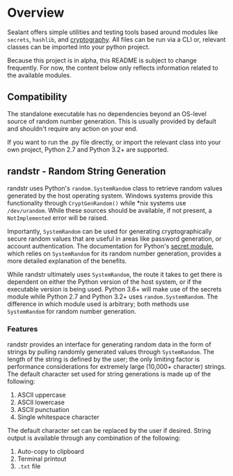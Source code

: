 # Overview
Sealant offers simple utilities and testing tools based around modules like `secrets`, `hashlib`, and [cryptography](https://cryptography.io/en/latest/).  All files can be run via a CLI or, relevant classes can be imported into your python project.  

Because this project is in alpha, this README is subject to change frequently. For now, the content below only reflects information related to the available modules.  

## Compatibility 

The standalone executable has no dependencies beyond an OS-level source of random number generation.  This is usually provided by default and shouldn't require any action on your end.

If you want to run the .py file directly, or import the relevant class into your own project, Python 2.7 and Python 3.2+ are supported.  

## randstr - Random String Generation

randstr uses Python's `random.SystemRandom` class to retrieve random values generated by the host operating system.  Windows systems provide this functionality through `CryptGenRandom()` while *nix systems use `/dev/urandom`.  While these sources should be available, if not present, a `NotImplemented` error will be raised.

Importantly, `SystemRandom` can be used for generating cryptographically secure random values that are useful in areas like password generation, or account authentication. The documentation for Python's [secret module](https://docs.python.org/3/library/secrets.html), which relies on `SystemRandom` for its random number generation, provides a more detailed explanation of the benefits.  

While randstr ultimately uses `SystemRandom`, the route it takes to get there is dependent on either the Python version of the host system, or if the executable version is being used.  Python 3.6+ will make use of the secrets module while Python 2.7 and Python 3.2+ uses `random.SystemRandom`.  The difference in which module used is arbitrary; both methods use `SystemRandom` for random number generation.

### Features

randstr provides an interface for generating random data in the form of strings by pulling randomly generated values through `SystemRandom`.  The length of the string is defined by the user; the only limiting factor is performance considerations for extremely large (10,000+ character) strings.  The default character set used for string generations is made up of the following:
  
  1. ASCII uppercase
  2. ASCII lowercase
  3. ASCII punctuation
  4. Single whitespace character

The default character set can be replaced by the user if desired.  String output is available through any combination of the following:

  1. Auto-copy to clipboard
  2. Terminal printout
  3. `.txt` file






